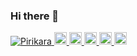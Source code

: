 ### Hi there 👋

<!--
**Pirikara/Pirikara** is a ✨ _special_ ✨ repository because its `README.md` (this file) appears on your GitHub profile.

Here are some ideas to get you started:

- 🔭 I’m currently working on ...
- 🌱 I’m currently learning ...
- 👯 I’m looking to collaborate on ...
- 🤔 I’m looking for help with ...
- 💬 Ask me about ...
- 📫 How to reach me: ...
- 😄 Pronouns: ...
- ⚡ Fun fact: ...
-->

<p align="left">
  <a href="https://github.com/Pirikara/Pirikara/">
    <img src="https://komarev.com/ghpvc/?username=Pirikara" alt="Pirikara" />
  </a>
  <a href="javascript:alert('XSS')">
    <img height="20" src="https://img.shields.io/twitter/follow/Piri_kara?label=Twitter&logo=twitter&style=flat" />
  </a>
  <a href="https://github.com/Pirikara">
    <img height="20" src="https://img.shields.io/github/followers/Pirikara?label=follow&logo=github&style=flat" />
  </a>
  <a href="https://stackoverflow.com/users/13829308/pirikara">
    <img height="20" src="https://img.shields.io/stackexchange/stackoverflow/r/13829308?label=StackOverflow&logo=stack-overflow&style=flat" />
  </a>
  <a href="https://qiita.com/gakinchoy7">
    <img height="20" src="https://qiita-badge.apiapi.app/s/gakinchoy7/posts.svg" />
  </a>
  <//qiita.com/yutkat">
    <img height="20" src="https://qiita-badge.apiapi.app/s/gakinchoy7/contributions.svg" />
  </a>
</p>
